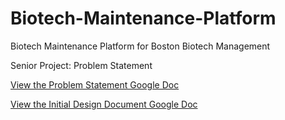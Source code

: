 # Biotech-Maintenance-Platform
Biotech Maintenance Platform for Boston Biotech Management

Senior Project: Problem Statement

[View the Problem Statement Google Doc](https://docs.google.com/document/d/1YlFL3f62gdszI9_MEQWZI5bB8xdG34rPGyyz22_2EGw/edit?usp=sharing)


[View the Initial Design Document Google Doc](https://docs.google.com/document/d/1VKDtVU5bJd-vo0UoOiiXJWm3jlVbeRv9kVqSKAV5WQI/edit?usp=sharing)
